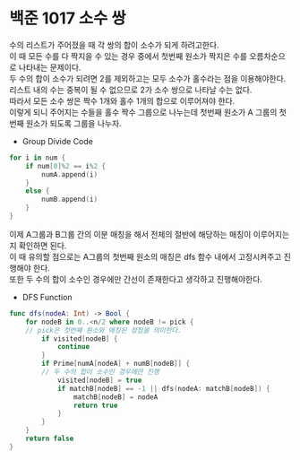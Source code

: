 # 백준 1017 소수 쌍
수의 리스트가 주어졌을 때 각 쌍의 합이 소수가 되게 하려고한다.  
이 때 모든 수를 다 짝지을 수 있는 경우 중에서 첫번째 원소가 짝지은 수를 오름차순으로 나타내는 문제이다.  
두 수의 합이 소수가 되려면 2를 제외하고는 모두 소수가 홀수라는 점을 이용해야한다.  
리스트 내의 수는 중복이 될 수 없으므로 2가 소수 쌍으로 나타날 수는 없다.  
따라서 모든 소수 쌍은 짝수 1개와 홀수 1개의 합으로 이루어져야 한다.  
이렇게 되니 주어지는 수들을 홀수 짝수 그룹으로 나누는데 첫번째 원소가 A 그룹의 첫번째 원소가 되도록 그룹을 나누자.  
- Group Divide Code
```swift
for i in num {
    if num[0]%2 == i%2 {
        numA.append(i)
    }
    else {
        numB.append(i)
    }
}
```
이제 A그룹과 B그룹 간의 이분 매칭을 해서 전체의 절반에 해당하는 매칭이 이루어지는지 확인하면 된다.  
이 때 유의할 점으로는 A그룹의 첫번째 원소의 매칭은 dfs 함수 내에서 고정시켜주고 진행해야 한다.  
또한 두 수의 합이 소수인 경우에만 간선이 존재한다고 생각하고 진행해야한다.  
- DFS Function
```swift
func dfs(nodeA: Int) -> Bool {
    for nodeB in 0..<n/2 where nodeB != pick { 
    // pick은 첫번째 원소와 매칭된 정점을 의미한다.
        if visited[nodeB] {
            continue
        }
        if Prime[numA[nodeA] + numB[nodeB]] {
        // 두 수의 합이 소수인 경우에만 진행
            visited[nodeB] = true
            if matchB[nodeB] == -1 || dfs(nodeA: matchB[nodeB]) {
                matchB[nodeB] = nodeA
                return true
            }
        }
    }
    return false
}
```
